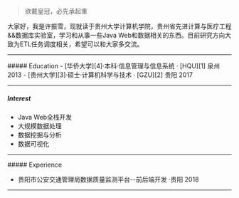 > 欲戴皇冠，必先承起重  

大家好，我是许振雪，现就读于贵州大学计算机学院，贵州省先进计算与医疗工程&&数据库实验室，学习和从事一些Java Web和数据相关的东西。目前研究方向大致为ETL任务调度相关，希望可以和大家多交流。
<hr>
##### Education
- [华侨大学][4]·本科·信息管理与信息系统 · [HQU][1] 泉州 2013
- [贵州大学][3]·硕士·计算机科学与技术   · [GZU][2] 贵阳 2017
<hr>

##### Interest

- Java Web全栈开发
- 大规模数据处理
- 数据挖掘与分析
- 数据可视化

<hr>
##### Experience

- 贵阳市公安交通管理局数据质量监测平台--前后端开发 ·贵阳 2018
<hr>

[1]: http://www.hqu.edu.cn/
[2]: http://www.gzu.edu.cn/
[3]: https://baike.baidu.com/item/%E8%B4%B5%E5%B7%9E%E5%A4%A7%E5%AD%A6
[4]: https://baike.baidu.com/item/%E5%8D%8E%E4%BE%A8%E5%A4%A7%E5%AD%A6
